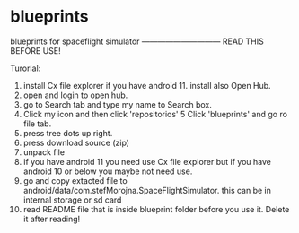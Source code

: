 # blueprints
blueprints for spaceflight simulator 
——————————
READ THIS BEFORE USE! 

Turorial:
1. install Cx file explorer if you have android 11. install also Open Hub. 
2. open and login to open hub. 
3. go to Search tab and type my name to Search box. 
4. Click my icon and then click 'repositorios'
5  Click 'blueprints' and go ro file tab. 
6. press tree dots up right. 
7. press download source (zip) 
8. unpack file
9. if you have android 11 you need use Cx file explorer but if you have android 10 or below you maybe not need use. 
10. go and copy extacted file to android/data/com.stefMorojna.SpaceFlightSimulator. this can be in internal storage or sd card
11. read README file that is inside blueprint folder before you use it. Delete it after reading! 
